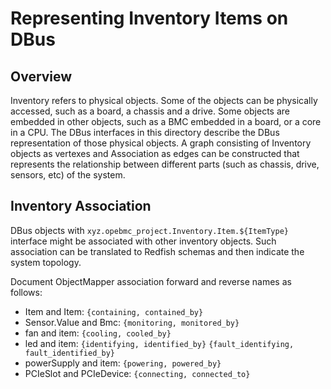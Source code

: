 # Representing Inventory Items on DBus

## Overview

Inventory refers to physical objects. Some of the objects can be physically
accessed, such as a board, a chassis and a drive. Some objects are embedded in
other objects, such as a BMC embedded in a board, or a core in a CPU. The DBus
interfaces in this directory describe the DBus representation of those physical
objects. A graph consisting of Inventory objects as vertexes and Association as
edges can be constructed that represents the relationship between different
parts (such as chassis, drive, sensors, etc) of the system.

## Inventory Association

DBus objects with `xyz.opebmc_project.Inventory.Item.${ItemType}` interface
might be associated with other inventory objects. Such association can be
translated to Redfish schemas and then indicate the system topology.

Document ObjectMapper association forward and reverse names as follows:

- Item and Item: `{containing, contained_by}`
- Sensor.Value and Bmc: `{monitoring, monitored_by}`
- fan and item: `{cooling, cooled_by}`
- led and item: `{identifying, identified_by}`
  `{fault_identifying, fault_identified_by}`
- powerSupply and item: `{powering, powered_by}`
- PCIeSlot and PCIeDevice: `{connecting, connected_to}`
